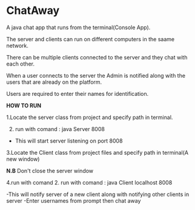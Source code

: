 # ChatAway
A java chat app that runs from the terminal(Console App). 

The server and clients can run on different computers in the saame network.

There can be multiple clients connected to the server and they chat with each other.

When a user connects to the server the Admin is notified along with the users that are already on the platform.

Users are required to enter their names for identification.

**HOW TO RUN**

1.Locate the server class from project and specify path in terminal.

2. run with comand : java Server 8008

  - This will start server listening on port 8008
  
3.Locate the Client class from project files and specify path in terminal(A new window)

**N.B**  Don't close the server window

4.run with comand 2. run with comand : java Client localhost 8008

 -This will notify server of a new client along with notifying other clients in server
 -Enter usernames from prompt then chat away
 
 
